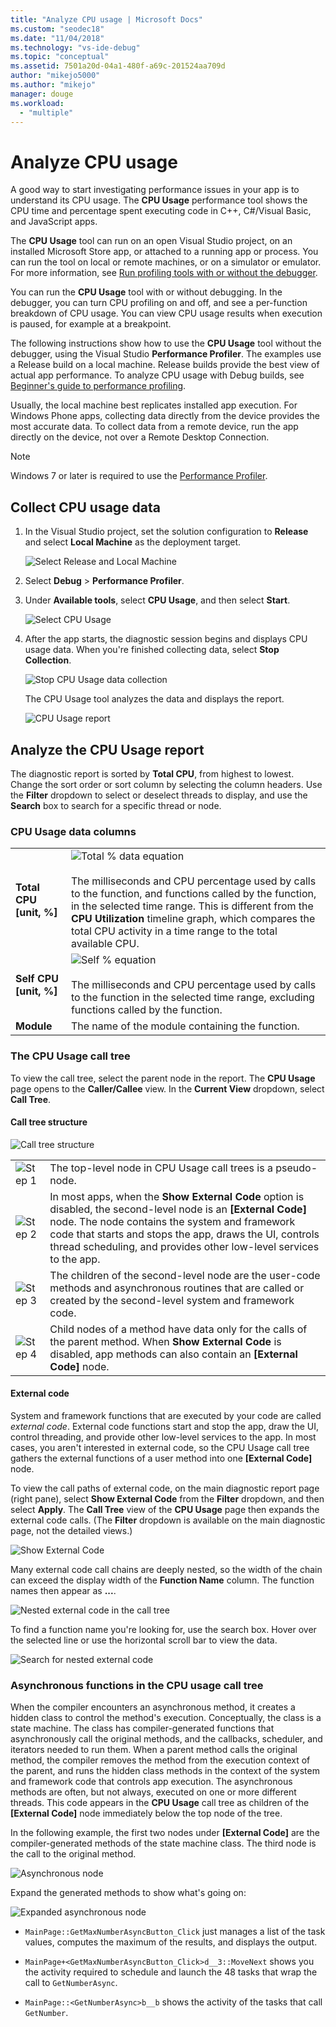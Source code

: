 ```yaml
---
title: "Analyze CPU usage | Microsoft Docs"
ms.custom: "seodec18"
ms.date: "11/04/2018"
ms.technology: "vs-ide-debug"
ms.topic: "conceptual"
ms.assetid: 7501a20d-04a1-480f-a69c-201524aa709d
author: "mikejo5000"
ms.author: "mikejo"
manager: douge
ms.workload: 
  - "multiple"
---
```

# Analyze CPU usage 

A good way to start investigating performance issues in your app is to understand its CPU usage. The **CPU Usage** performance tool shows the CPU time and percentage spent executing code in C++, C#/Visual Basic, and JavaScript apps. 

The **CPU Usage** tool can run on an open Visual Studio project, on an installed Microsoft Store app, or attached to a running app or process. You can run the tool on local or remote machines, or on a simulator or emulator. For more information, see [Run profiling tools with or without the debugger](../profiling/running-profiling-tools-with-or-without-the-debugger.md). 

You can run the **CPU Usage** tool with or without debugging. In the debugger, you can turn CPU profiling on and off, and see a per-function breakdown of CPU usage. You can view CPU usage results when execution is paused, for example at a breakpoint.  

The following instructions show how to use the **CPU Usage** tool without the debugger, using the Visual Studio **Performance Profiler**. The examples use a Release build on a local machine. Release builds provide the best view of actual app performance. To analyze CPU usage with Debug builds, see [Beginner's guide to performance profiling](../profiling/beginners-guide-to-performance-profiling.md).

Usually, the local machine best replicates installed app execution. For Windows Phone apps, collecting data directly from the device provides the most accurate data. To collect data from a remote device, run the app directly on the device, not over a Remote Desktop Connection. 

>[!NOTE]
>Windows 7 or later is required to use the [Performance Profiler](../profiling/profiling-feature-tour.md).
  
##  Collect CPU usage data  
  
1. In the Visual Studio project, set the solution configuration to **Release** and select **Local Machine** as the deployment target.  
  
    ![Select Release and Local Machine](../profiling/media/cpuuse_selectreleaselocalmachine.png "Select Release and Local Machine")  
  
1. Select **Debug** > **Performance Profiler**.  
  
1. Under **Available tools**, select **CPU Usage**, and then select **Start**.  
  
    ![Select CPU Usage](../profiling/media/cpuuse_lib_choosecpuusage.png "Select CPU Usage")  
  
4. After the app starts, the diagnostic session begins and displays CPU usage data. When you're finished collecting data, select **Stop Collection**.  
  
   ![Stop CPU Usage data collection](../profiling/media/cpu_use_wt_stopcollection.png "Stop CPU Usage data collection")  
  
   The CPU Usage tool analyzes the data and displays the report.  
  
   ![CPU Usage report](../profiling/media/cpu_use_wt_report.png "CPU Usage report")  
  

## Analyze the CPU Usage report  
  
The diagnostic report is sorted by **Total CPU**, from highest to lowest. Change the sort order or sort column by selecting the column headers. Use the **Filter** dropdown to select or deselect threads to display, and use the **Search** box to search for a specific thread or node. 

###  <a name="BKMK_Call_tree_data_columns"></a> CPU Usage data columns  

|||  
|-|-|  
|**Total CPU [unit, %]**|![Total % data equation](../profiling/media/cpu_use_wt_totalpercentequation.png "CPU_USE_WT_TotalPercentEquation")<br /><br /> The milliseconds and CPU percentage used by calls to the function, and functions called by the function, in the selected time range. This is different from the **CPU Utilization** timeline graph, which compares the total CPU activity in a time range to the total available CPU.|  
|**Self CPU [unit, %]**|![Self % equation](../profiling/media/cpu_use_wt_selflpercentequation.png "CPU_USE_WT_SelflPercentEquation")<br /><br /> The milliseconds and CPU percentage used by calls to the function in the selected time range, excluding functions called by the function.|  
|**Module**|The name of the module containing the function.   
  
###  <a name="BKMK_The_CPU_Usage_call_tree"></a> The CPU Usage call tree 

To view the call tree, select the parent node in the report. The **CPU Usage** page opens to the **Caller/Callee** view. In the **Current View** dropdown, select **Call Tree**.  
  
####  <a name="BKMK_Call_tree_structure"></a> Call tree structure  

 ![Call tree structure](../profiling/media/cpu_use_wt_getmaxnumbercalltree_annotated.png "Call tree structure")  
  
|||  
|-|-|  
|![Step 1](../profiling/media/procguid_1.png "ProcGuid_1")|The top-level node in CPU Usage call trees is a pseudo-node.|  
|![Step 2](../profiling/media/procguid_2.png "ProcGuid_2")|In most apps, when the **Show External Code** option is disabled, the second-level node is an **[External Code]** node. The node contains the system and framework code that starts and stops the app, draws the UI, controls thread scheduling, and provides other low-level services to the app.|  
|![Step 3](../profiling/media/procguid_3.png "ProcGuid_3")|The children of the second-level node are the user-code methods and asynchronous routines that are called or created by the second-level system and framework code.|  
|![Step 4](../profiling/media/procguid_4.png "ProcGuid_4")|Child nodes of a method have data only for the calls of the parent method. When **Show External Code** is disabled, app methods can also contain an **[External Code]** node.|  
  
####  <a name="BKMK_External_Code"></a> External code  

 System and framework functions that are executed by your code are called *external code*. External code functions start and stop the app, draw the UI, control threading, and provide other low-level services to the app. In most cases, you aren't interested in external code, so the CPU Usage call tree gathers the external functions of a user method into one **[External Code]** node.  
  
 To view the call paths of external code, on the main diagnostic report page (right pane), select **Show External Code** from the **Filter** dropdown, and then select **Apply**. The **Call Tree** view of the **CPU Usage** page then expands the external code calls. (The **Filter** dropdown is available on the main diagnostic page, not the detailed views.)
  
 ![Show External Code](../profiling/media/cpu_use_wt_filterview.png "Show External Code")  
  
 Many external code call chains are deeply nested, so the width of the chain can exceed the display width of the **Function Name** column. The function names then appear as **...**.  
  
 ![Nested external code in the call tree](../profiling/media/cpu_use_wt_showexternalcodetoowide.png "Nested external code in the call tree")  
  
 To find a function name you're looking for, use the search box. Hover over the selected line or use the horizontal scroll bar to view the data.  
  
 ![Search for nested external code](../profiling/media/cpu_use_wt_showexternalcodetoowide_found.png "Search for nested external code")  
  
###  <a name="BKMK_Asynchronous_functions_in_the_CPU_Usage_call_tree"></a> Asynchronous functions in the CPU usage call tree  

 When the compiler encounters an asynchronous method, it creates a hidden class to control the method's execution. Conceptually, the class is a state machine. The class has compiler-generated functions that asynchronously call the original methods, and the callbacks, scheduler, and iterators needed to run them. When a parent method calls the original method, the compiler removes the method from the execution context of the parent, and runs the hidden class methods in the context of the system and framework code that controls app execution. The asynchronous methods are often, but not always, executed on one or more different threads. This code appears in the **CPU Usage** call tree as children of the **[External Code]** node immediately below the top node of the tree.  

In the following example, the first two nodes under **[External Code]** are the compiler-generated methods of the state machine class. The third node is the call to the original method. 
  
![Asynchronous node](media/cpu_use_wt_getmaxnumberasync_selected.png "Asynchronous node")  

Expand the generated methods to show what's going on:

![Expanded asynchronous node](media/cpu_use_wt_getmaxnumberasync_expandedcalltree.png "Expanded asynchronous node")  

- `MainPage::GetMaxNumberAsyncButton_Click` just manages a list of the task values, computes the maximum of the results, and displays the output.
  
- `MainPage+<GetMaxNumberAsyncButton_Click>d__3::MoveNext` shows you the activity required to schedule and launch the 48 tasks that wrap the call to `GetNumberAsync`.
  
- `MainPage::<GetNumberAsync>b__b` shows the activity of the tasks that call `GetNumber`.
